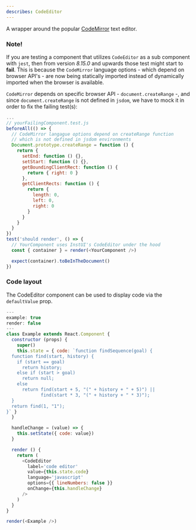 ```yaml
---
describes: CodeEditor
---
```


A wrapper around the popular [CodeMirror](https://codemirror.net/) text editor.

### Note!

If you are testing a component that utilizes `CodeEditor` as a sub component with `jest`, then from version _8.15.0_ and upwards those test might start to **fail**. This is because the `CodeMirror` language options - which depend on browser API's - are now being statically imported instead of dynamically imported when the browser is available.

`CodeMirror` depends on specific browser API - `document.createRange` -, and since `document.createRange` is not defined in `jsdom`, we have to mock it in order to fix the failing test(s):

```js
...
// yourFailingComponent.test.js
beforeAll(() => {
  // CodeMirror langague options depend on createRange function
  // which is not defined in jsdom environments
  Document.prototype.createRange = function () {
    return {
      setEnd: function () {},
      setStart: function () {},
      getBoundingClientRect: function () {
        return { right: 0 }
      },
      getClientRects: function () {
        return {
          length: 0,
          left: 0,
          right: 0
        }
      }
    }
  }
})
test('should render', () => {
  // YourComponent uses InstUI's CodeEditor under the hood
  const { container } = render(<YourComponent />)

  expect(container).toBeInTheDocument()
})
```

### Code layout

The CodeEditor component can be used to display code via the `defaultValue` prop.

```js
---
example: true
render: false
---
class Example extends React.Component {
  constructor (props) {
    super()
    this.state = { code: `function findSequence(goal) {
  function find(start, history) {
    if (start == goal)
      return history;
    else if (start > goal)
      return null;
    else
      return find(start + 5, "(" + history + " + 5)") ||
             find(start * 3, "(" + history + " * 3)");
  }
  return find(1, "1");
}` }
  }

  handleChange = (value) => {
    this.setState({ code: value})
  }

  render () {
    return (
      <CodeEditor
        label='code editor'
        value={this.state.code}
        language='javascript'
        options={{ lineNumbers: false }}
        onChange={this.handleChange}
      />
    )
  }
}

render(<Example />)
```
